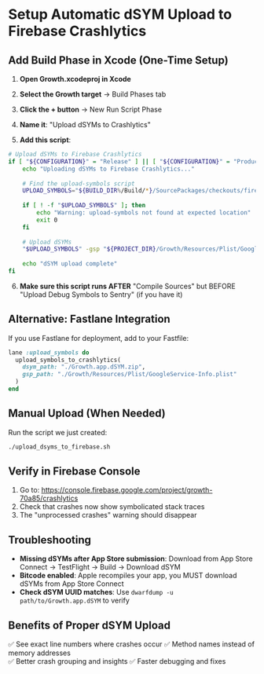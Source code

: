 # Setup Automatic dSYM Upload to Firebase Crashlytics

## Add Build Phase in Xcode (One-Time Setup)

1. **Open Growth.xcodeproj in Xcode**

2. **Select the Growth target** → Build Phases tab

3. **Click the + button** → New Run Script Phase

4. **Name it**: "Upload dSYMs to Crashlytics"

5. **Add this script**:
```bash
# Upload dSYMs to Firebase Crashlytics
if [ "${CONFIGURATION}" = "Release" ] || [ "${CONFIGURATION}" = "Production" ]; then
    echo "Uploading dSYMs to Firebase Crashlytics..."
    
    # Find the upload-symbols script
    UPLOAD_SYMBOLS="${BUILD_DIR%/Build/*}/SourcePackages/checkouts/firebase-ios-sdk/Crashlytics/upload-symbols"
    
    if [ ! -f "$UPLOAD_SYMBOLS" ]; then
        echo "Warning: upload-symbols not found at expected location"
        exit 0
    fi
    
    # Upload dSYMs
    "$UPLOAD_SYMBOLS" -gsp "${PROJECT_DIR}/Growth/Resources/Plist/GoogleService-Info.plist" -p ios "${DWARF_DSYM_FOLDER_PATH}"
    
    echo "dSYM upload complete"
fi
```

6. **Make sure this script runs AFTER** "Compile Sources" but BEFORE "Upload Debug Symbols to Sentry" (if you have it)

## Alternative: Fastlane Integration

If you use Fastlane for deployment, add to your Fastfile:
```ruby
lane :upload_symbols do
  upload_symbols_to_crashlytics(
    dsym_path: "./Growth.app.dSYM.zip",
    gsp_path: "./Growth/Resources/Plist/GoogleService-Info.plist"
  )
end
```

## Manual Upload (When Needed)

Run the script we just created:
```bash
./upload_dsyms_to_firebase.sh
```

## Verify in Firebase Console

1. Go to: https://console.firebase.google.com/project/growth-70a85/crashlytics
2. Check that crashes now show symbolicated stack traces
3. The "unprocessed crashes" warning should disappear

## Troubleshooting

- **Missing dSYMs after App Store submission**: Download from App Store Connect → TestFlight → Build → Download dSYM
- **Bitcode enabled**: Apple recompiles your app, you MUST download dSYMs from App Store Connect
- **Check dSYM UUID matches**: Use `dwarfdump -u path/to/Growth.app.dSYM` to verify

## Benefits of Proper dSYM Upload

✅ See exact line numbers where crashes occur
✅ Method names instead of memory addresses  
✅ Better crash grouping and insights
✅ Faster debugging and fixes